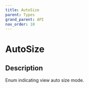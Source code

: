 ```yaml
---
title: AutoSize
parent: Types
grand_parent: API
nav_order: 10
---
```


# AutoSize

## Description

Enum indicating view auto size mode.
